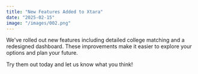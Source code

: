 ```yaml
---
title: "New Features Added to Xtara"
date: "2025-02-15"
image: "/images/002.png"
---
```


We've rolled out new features including detailed college matching and a redesigned dashboard. These improvements make it easier to explore your options and plan your future.

Try them out today and let us know what you think!

